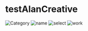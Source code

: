 # testAlanCreative
![Category](https://user-images.githubusercontent.com/59977545/112749206-0f32b500-8feb-11eb-9fc0-6f4e4d2ccfa8.PNG)
![name](https://user-images.githubusercontent.com/59977545/112749207-10fc7880-8feb-11eb-8fc6-667048460e03.PNG)
![select](https://user-images.githubusercontent.com/59977545/112749211-122da580-8feb-11eb-9b43-101a049433a4.PNG)
![work](https://user-images.githubusercontent.com/59977545/112749212-13f76900-8feb-11eb-9685-3de0c43072f0.PNG)
